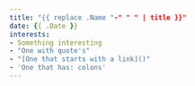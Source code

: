 ```yaml
---
title: "{{ replace .Name "-" " " | title }}"
date: {{ .Date }}
interests:
- Something interesting
- "One with quote's"
- "[One that starts with a link]()"
- 'One that has: colons'
---
```

